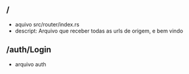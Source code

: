 ## / 
- aquivo src/router/index.rs
- descript: 
Arquivo que receber todas as urls de origem, e bem vindo 



## /auth/Login
- arquivo auth